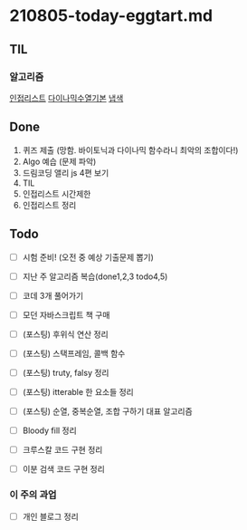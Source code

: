 # 210805-today-eggtart.md

## TIL

### 알고리즘

[인접리스트](https://github.com/sosoYim/TIL/blob/main/algorithm/210805-algo-adjacencyList.md)
[다이나믹수열기본](https://github.com/sosoYim/TIL/blob/main/algorithm/210805-algo-다이나믹수열기본.md)
[냅색](https://github.com/sosoYim/TIL/blob/main/algorithm/210805-algo-dp-냅색.md)

## Done

1. 퀴즈 제출 (망함. 바이토닉과 다이나믹 함수라니 최악의 조합이다!)
2. Algo 예습 (문제 파악)
3. 드림코딩 앨리 js 4편 보기
4. TIL
5. 인접리스트 시간제한
6. 인접리스트 정리

## Todo

- [ ] 시험 준비! (오전 중 예상 기출문제 뽑기)

- [ ] 지난 주 알고리즘 복습(done1,2,3 todo4,5)
- [ ] 코데 3개 풀어가기
- [ ] 모던 자바스크립트 책 구매
- [ ] (포스팅) 후위식 연산 정리
- [ ] (포스팅) 스택프레임, 콜백 함수
- [ ] (포스팅) truty, falsy 정리
- [ ] (포스팅) itterable 한 요소들 정리
- [ ] (포스팅) 순열, 중복순열, 조합 구하기 대표 알고리즘
- [ ] Bloody fill 정리
- [ ] 크루스칼 코드 구현 정리
- [ ] 이분 검색 코드 구현 정리

### 이 주의 과업

- [ ] 개인 블로그 정리
